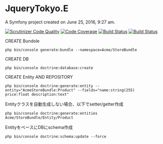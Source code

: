 JqueryTokyo.E
=============

A Symfony project created on June 25, 2016, 9:27 am.

[![Scrutinizer Code Quality](https://scrutinizer-ci.com/g/HappyDays-jQuery/FriendsForSymfony/badges/quality-score.png?b=master)](https://scrutinizer-ci.com/g/HappyDays-jQuery/FriendsForSymfony/?branch=master)
[![Code Coverage](https://scrutinizer-ci.com/g/HappyDays-jQuery/FriendsForSymfony/badges/coverage.png?b=master)](https://scrutinizer-ci.com/g/HappyDays-jQuery/FriendsForSymfony/?branch=master)
[![Build Status](https://scrutinizer-ci.com/g/HappyDays-jQuery/FriendsForSymfony/badges/build.png?b=master)](https://scrutinizer-ci.com/g/HappyDays-jQuery/FriendsForSymfony/build-status/master)
[![Build Status](https://travis-ci.org/HappyDays-jQuery/FriendsForSymfony.svg?branch=master)](https://travis-ci.org/HappyDays-jQuery/FriendsForSymfony)

CREATE Bundole

```shell
php bin/console generate:bundle --namespace=Acme/StoreBundle
```

CREATE DB

```shell
php bin/console doctrine:database:create
```

CREATE Entity AND REPOSITORY

```shell
php bin/console doctrine:generate:entity --entity="AcmeStoreBundle:Product" --fields="name:string(255) price:float description:text"
```

Entityクラスを自動生成しない場合、以下でsetter/getter作成
```shell
php bin/console doctrine:generate:entities Acme/StoreBundle/Entity/Product
```

EntityをベースにDBにschema作成
```shell
php bin/console doctrine:schema:update --force
```
